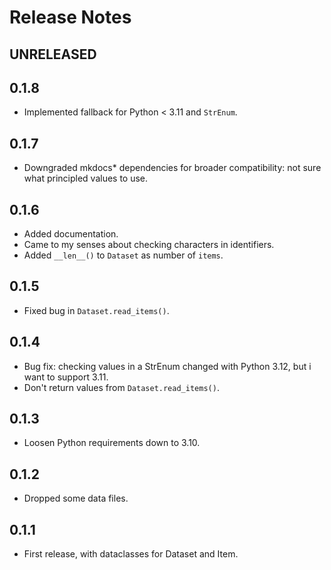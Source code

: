 # Release Notes

## UNRELEASED

## 0.1.8

- Implemented fallback for Python < 3.11 and `StrEnum`. 

## 0.1.7

- Downgraded mkdocs* dependencies for broader compatibility: not sure
  what principled values to use. 

## 0.1.6

- Added documentation. 
- Came to my senses about checking characters in identifiers.
- Added `__len__()` to `Dataset` as number of `items`. 

## 0.1.5

- Fixed bug in `Dataset.read_items()`. 

## 0.1.4

- Bug fix: checking values in a StrEnum changed with Python 3.12, but
  i want to support 3.11. 
- Don't return values from `Dataset.read_items()`. 

## 0.1.3

- Loosen Python requirements down to 3.10. 

## 0.1.2

- Dropped some data files.

## 0.1.1

- First release, with dataclasses for Dataset and Item. 
